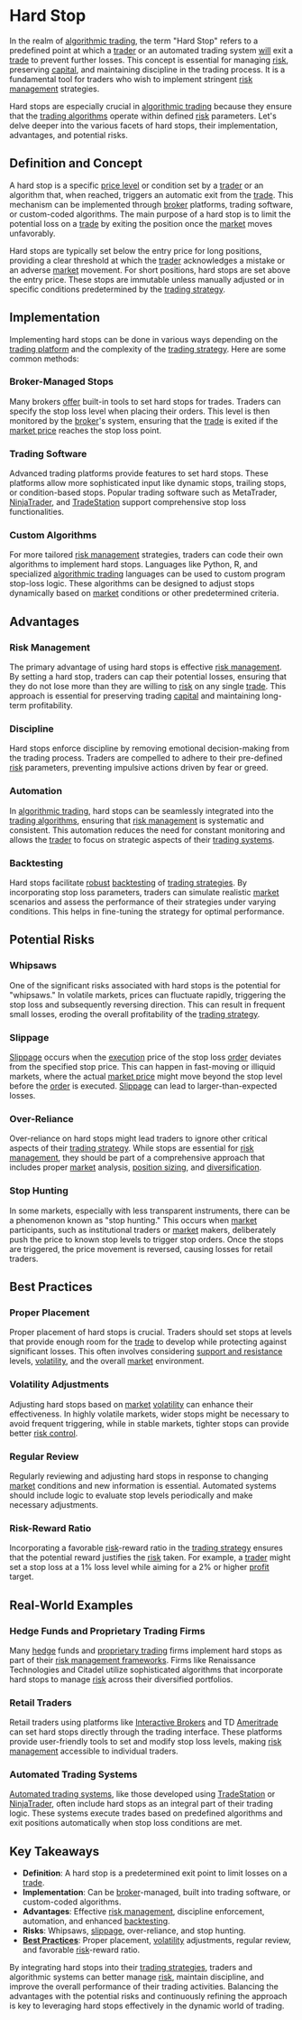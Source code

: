 # Hard Stop

In the realm of [algorithmic trading](../a/accountability.md), the term "Hard Stop" refers to a predefined point at which a [trader](../t/trader.md) or an automated trading system [will](../w/will.md) exit a [trade](../t/trade.md) to prevent further losses. This concept is essential for managing [risk](../r/risk.md), preserving [capital](../c/capital.md), and maintaining discipline in the trading process. It is a fundamental tool for traders who wish to implement stringent [risk management](../r/risk_management.md) strategies. 

Hard stops are especially crucial in [algorithmic trading](../a/accountability.md) because they ensure that the [trading algorithms](../t/trading_algorithms.md) operate within defined [risk](../r/risk.md) parameters. Let's delve deeper into the various facets of hard stops, their implementation, advantages, and potential risks.

## Definition and Concept

A hard stop is a specific [price level](../p/price_level.md) or condition set by a [trader](../t/trader.md) or an algorithm that, when reached, triggers an automatic exit from the [trade](../t/trade.md). This mechanism can be implemented through [broker](../b/broker.md) platforms, trading software, or custom-coded algorithms. The main purpose of a hard stop is to limit the potential loss on a [trade](../t/trade.md) by exiting the position once the [market](../m/market.md) moves unfavorably.

Hard stops are typically set below the entry price for long positions, providing a clear threshold at which the [trader](../t/trader.md) acknowledges a mistake or an adverse [market](../m/market.md) movement. For short positions, hard stops are set above the entry price. These stops are immutable unless manually adjusted or in specific conditions predetermined by the [trading strategy](../t/trading_strategy.md).

## Implementation

Implementing hard stops can be done in various ways depending on the [trading platform](../t/trading_platform.md) and the complexity of the [trading strategy](../t/trading_strategy.md). Here are some common methods:

### Broker-Managed Stops

Many brokers [offer](../o/offer.md) built-in tools to set hard stops for trades. Traders can specify the stop loss level when placing their orders. This level is then monitored by the [broker](../b/broker.md)'s system, ensuring that the [trade](../t/trade.md) is exited if the [market price](../m/market_price.md) reaches the stop loss point.

### Trading Software

Advanced trading platforms provide features to set hard stops. These platforms allow more sophisticated input like dynamic stops, trailing stops, or condition-based stops. Popular trading software such as MetaTrader, [NinjaTrader](../n/ninjatrader.md), and [TradeStation](../t/tradestation.md) support comprehensive stop loss functionalities.

### Custom Algorithms

For more tailored [risk management](../r/risk_management.md) strategies, traders can code their own algorithms to implement hard stops. Languages like Python, R, and specialized [algorithmic trading](../a/accountability.md) languages can be used to custom program stop-loss logic. These algorithms can be designed to adjust stops dynamically based on [market](../m/market.md) conditions or other predetermined criteria.

## Advantages

### Risk Management

The primary advantage of using hard stops is effective [risk management](../r/risk_management.md). By setting a hard stop, traders can cap their potential losses, ensuring that they do not lose more than they are willing to [risk](../r/risk.md) on any single [trade](../t/trade.md). This approach is essential for preserving trading [capital](../c/capital.md) and maintaining long-term profitability.

### Discipline

Hard stops enforce discipline by removing emotional decision-making from the trading process. Traders are compelled to adhere to their pre-defined [risk](../r/risk.md) parameters, preventing impulsive actions driven by fear or greed.

### Automation

In [algorithmic trading](../a/accountability.md), hard stops can be seamlessly integrated into the [trading algorithms](../t/trading_algorithms.md), ensuring that [risk management](../r/risk_management.md) is systematic and consistent. This automation reduces the need for constant monitoring and allows the [trader](../t/trader.md) to focus on strategic aspects of their [trading systems](../t/trading_systems.md).

### Backtesting

Hard stops facilitate [robust](../r/robust.md) [backtesting](../b/backtesting.md) of [trading strategies](../t/trading_strategies.md). By incorporating stop loss parameters, traders can simulate realistic [market](../m/market.md) scenarios and assess the performance of their strategies under varying conditions. This helps in fine-tuning the strategy for optimal performance.

## Potential Risks

### Whipsaws

One of the significant risks associated with hard stops is the potential for "whipsaws." In volatile markets, prices can fluctuate rapidly, triggering the stop loss and subsequently reversing direction. This can result in frequent small losses, eroding the overall profitability of the [trading strategy](../t/trading_strategy.md).

### Slippage

[Slippage](../s/slippage.md) occurs when the [execution](../e/execution.md) price of the stop loss [order](../o/order.md) deviates from the specified stop price. This can happen in fast-moving or illiquid markets, where the actual [market price](../m/market_price.md) might move beyond the stop level before the [order](../o/order.md) is executed. [Slippage](../s/slippage.md) can lead to larger-than-expected losses.

### Over-Reliance

Over-reliance on hard stops might lead traders to ignore other critical aspects of their [trading strategy](../t/trading_strategy.md). While stops are essential for [risk management](../r/risk_management.md), they should be part of a comprehensive approach that includes proper [market](../m/market.md) analysis, [position sizing](../p/position_sizing.md), and [diversification](../d/diversification.md).

### Stop Hunting

In some markets, especially with less transparent instruments, there can be a phenomenon known as "stop hunting." This occurs when [market](../m/market.md) participants, such as institutional traders or [market](../m/market.md) makers, deliberately push the price to known stop levels to trigger stop orders. Once the stops are triggered, the price movement is reversed, causing losses for retail traders.

## Best Practices

### Proper Placement

Proper placement of hard stops is crucial. Traders should set stops at levels that provide enough room for the [trade](../t/trade.md) to develop while protecting against significant losses. This often involves considering [support and resistance](../s/support_and_resistance.md) levels, [volatility](../v/volatility.md), and the overall [market](../m/market.md) environment.

### Volatility Adjustments

Adjusting hard stops based on [market](../m/market.md) [volatility](../v/volatility.md) can enhance their effectiveness. In highly volatile markets, wider stops might be necessary to avoid frequent triggering, while in stable markets, tighter stops can provide better [risk control](../r/risk_control.md).

### Regular Review

Regularly reviewing and adjusting hard stops in response to changing [market](../m/market.md) conditions and new information is essential. Automated systems should include logic to evaluate stop levels periodically and make necessary adjustments.

### Risk-Reward Ratio

Incorporating a favorable [risk](../r/risk.md)-reward ratio in the [trading strategy](../t/trading_strategy.md) ensures that the potential reward justifies the [risk](../r/risk.md) taken. For example, a [trader](../t/trader.md) might set a stop loss at a 1% loss level while aiming for a 2% or higher [profit](../p/profit.md) target.

## Real-World Examples

### Hedge Funds and Proprietary Trading Firms

Many [hedge](../h/hedge.md) funds and [proprietary trading](../p/proprietary_trading.md) firms implement hard stops as part of their [risk management frameworks](../r/risk_management_frameworks.md). Firms like Renaissance Technologies and Citadel utilize sophisticated algorithms that incorporate hard stops to manage [risk](../r/risk.md) across their diversified portfolios.

### Retail Traders

Retail traders using platforms like [Interactive Brokers](../i/interactive_brokers.md) and TD [Ameritrade](../a/ameritrade.md) can set hard stops directly through the trading interface. These platforms provide user-friendly tools to set and modify stop loss levels, making [risk management](../r/risk_management.md) accessible to individual traders.

### Automated Trading Systems

[Automated trading systems](../a/automated_trading_systems.md), like those developed using [TradeStation](../t/tradestation.md) or [NinjaTrader](../n/ninjatrader.md), often include hard stops as an integral part of their trading logic. These systems execute trades based on predefined algorithms and exit positions automatically when stop loss conditions are met.

## Key Takeaways

- **Definition**: A hard stop is a predetermined exit point to limit losses on a [trade](../t/trade.md).
- **Implementation**: Can be [broker](../b/broker.md)-managed, built into trading software, or custom-coded algorithms.
- **Advantages**: Effective [risk management](../r/risk_management.md), discipline enforcement, automation, and enhanced [backtesting](../b/backtesting.md).
- **Risks**: Whipsaws, [slippage](../s/slippage.md), over-reliance, and stop hunting.
- **[Best Practices](../b/best_practices.md)**: Proper placement, [volatility](../v/volatility.md) adjustments, regular review, and favorable [risk](../r/risk.md)-reward ratio.

By integrating hard stops into their [trading strategies](../t/trading_strategies.md), traders and algorithmic systems can better manage [risk](../r/risk.md), maintain discipline, and improve the overall performance of their trading activities. Balancing the advantages with the potential risks and continuously refining the approach is key to leveraging hard stops effectively in the dynamic world of trading.